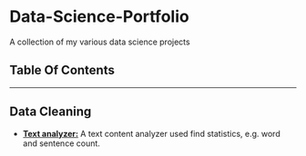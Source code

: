 # Data-Science-Portfolio
A collection of my various data science projects 

## Table Of Contents
------

## Data Cleaning

* [**Text analyzer:**](https://github.com/caheredia/Data_Science_Portfolio/blob/master/Galvanize/develop/q1.ipynb) A text content analyzer used find statistics, e.g. word and sentence count.

